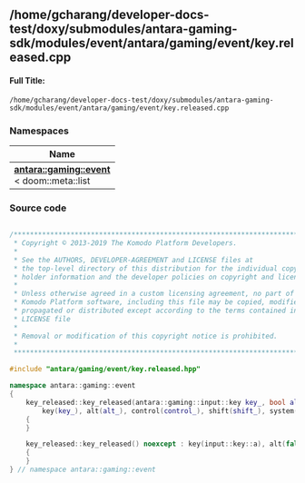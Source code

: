 

## /home/gcharang/developer-docs-test/doxy/submodules/antara-gaming-sdk/modules/event/antara/gaming/event/key.released.cpp

#### Full Title:
```
/home/gcharang/developer-docs-test/doxy/submodules/antara-gaming-sdk/modules/event/antara/gaming/event/key.released.cpp
```







### Namespaces

| Name           |
| -------------- |
| **[antara::gaming::event](Namespaces/namespaceantara_1_1gaming_1_1event.md)** <br>< doom::meta::list  |
















### Source code

```cpp

/******************************************************************************
 * Copyright © 2013-2019 The Komodo Platform Developers.                      *
 *                                                                            *
 * See the AUTHORS, DEVELOPER-AGREEMENT and LICENSE files at                  *
 * the top-level directory of this distribution for the individual copyright  *
 * holder information and the developer policies on copyright and licensing.  *
 *                                                                            *
 * Unless otherwise agreed in a custom licensing agreement, no part of the    *
 * Komodo Platform software, including this file may be copied, modified,     *
 * propagated or distributed except according to the terms contained in the   *
 * LICENSE file                                                               *
 *                                                                            *
 * Removal or modification of this copyright notice is prohibited.            *
 *                                                                            *
 ******************************************************************************/

#include "antara/gaming/event/key.released.hpp"

namespace antara::gaming::event
{
    key_released::key_released(antara::gaming::input::key key_, bool alt_, bool control_, bool shift_, bool system_) noexcept :
        key(key_), alt(alt_), control(control_), shift(shift_), system(system_)
    {
    }

    key_released::key_released() noexcept : key(input::key::a), alt(false), control(false), shift(false), system(false)
    {
    }
} // namespace antara::gaming::event
```




